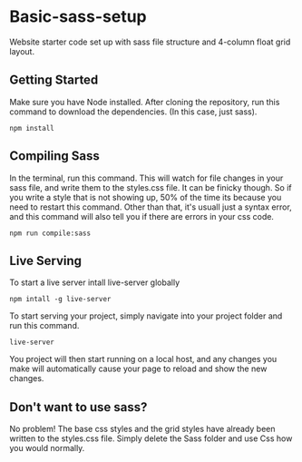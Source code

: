 # Basic-sass-setup
Website starter code set up with sass file structure and 4-column float grid layout. 

## Getting Started
Make sure you have Node installed. After cloning the repository, run this command to download the dependencies. (In this case, just sass). 

```
npm install
```


## Compiling Sass
In the terminal, run this command. This will watch for file changes in your sass file, and write them to the styles.css file. It can be finicky though. So if you write a style that is not showing up, 50% of the time its because you need to restart this command. Other than that, it's usuall just a syntax error, and this command will also tell you if there are errors in your css code. 
```
npm run compile:sass
```


## Live Serving
To start a live server intall live-server globally
```
npm intall -g live-server
```
To start serving your project, simply navigate into your project folder and run this command.
```
live-server
```
You project will then start running on a local host, and any changes you make will automatically cause your page to reload and show the new changes. 

## Don't want to use sass?
No problem! The base css styles and the grid styles have already been written to the styles.css file. Simply delete the Sass folder and use Css how you would normally. 


